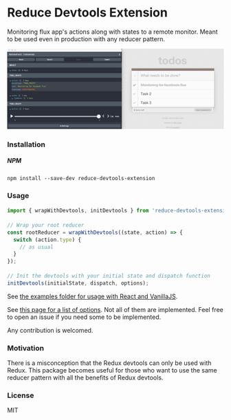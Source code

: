 Reduce Devtools Extension
=========

Monitoring flux app's actions along with states to a remote monitor. Meant to be used even in production with any reducer pattern.

![Demo](demo.gif)

### Installation

##### NPM
```
npm install --save-dev reduce-devtools-extension
```

### Usage

```js
import { wrapWithDevtools, initDevtools } from 'reduce-devtools-extension';

// Wrap your root reducer
const rootReducer = wrapWithDevtools((state, action) => {
  switch (action.type) {
    // as usual
  }
});

// Init the devtools with your initial state and dispatch function
initDevtools(initialState, dispatch, options);

```

See [the examples folder for usage with React and VanillaJS](https://github.com/pacobabs/reduce-devtools-extension/tree/master/examples).

See [this page for a list of options](https://extension.remotedev.io/docs/API/Arguments.html). Not all of them are implemented. Feel free to open an issue if you need some to be implemented.

Any contribution is welcomed.

### Motivation

There is a misconception that the Redux devtools can only be used with Redux.
This package becomes useful for those who want to use the same reducer pattern with all the benefits
of Redux devtools.

### License

MIT